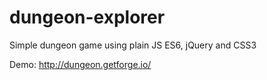 # dungeon-explorer
Simple dungeon game using plain JS ES6, jQuery and CSS3

Demo: http://dungeon.getforge.io/
